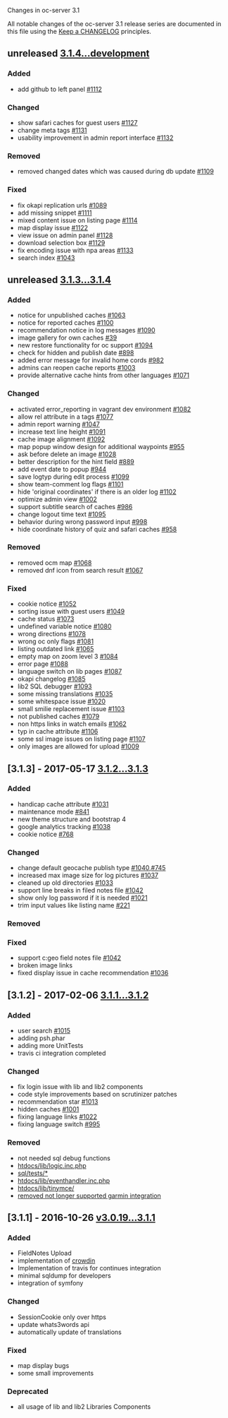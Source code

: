 Changes in oc-server 3.1

All notable changes of the oc-server 3.1 release series are documented in this file using the [Keep a CHANGELOG](http://keepachangelog.com/) principles.

## unreleased [3.1.4...development](https://github.com/OpencachingDeutschland/oc-server3/compare/3.1.4...development)

### Added
- add github to left panel [#1112](https://redmine.opencaching.de/issues/1112)

### Changed
- show safari caches for guest users [#1127](https://redmine.opencaching.de/issues/1127)
- change meta tags [#1131](https://redmine.opencaching.de/issues/1131)
- usability improvement in admin report interface [#1132](https://redmine.opencaching.de/issues/1132)

### Removed
- removed changed dates which was caused during db update [#1109](https://redmine.opencaching.de/issues/1109)

### Fixed
- fix okapi replication urls [#1089](https://redmine.opencaching.de/issues/1089)
- add missing snippet [#1111](https://redmine.opencaching.de/issues/1111)
- mixed content issue on listing page [#1114](https://redmine.opencaching.de/issues/1114)
- map display issue [#1122](https://redmine.opencaching.de/issues/1122)
- view issue on admin panel [#1128](https://redmine.opencaching.de/issues/1128)
- download selection box [#1129](https://redmine.opencaching.de/issues/1129)
- fix encoding issue with npa areas [#1133](https://redmine.opencaching.de/issues/1133)
- search index [#1043](https://redmine.opencaching.de/issues/1043)


## unreleased [3.1.3...3.1.4](https://github.com/OpencachingDeutschland/oc-server3/compare/3.1.3...3.1.4)

### Added
- notice for unpublished caches [#1063](https://redmine.opencaching.de/issues/1063)
- notice for reported caches [#1100](https://redmine.opencaching.de/issues/1100)
- recommendation notice in log messages [#1090](https://redmine.opencaching.de/issues/1090)
- image gallery for own caches [#39](https://redmine.opencaching.de/issues/39)
- new restore functionality for oc support [#1094](https://redmine.opencaching.de/issues/1094)
- check for hidden and publish date [#898](https://redmine.opencaching.de/issues/898)
- added error message for invalid home cords [#982](https://redmine.opencaching.de/issues/982)
- admins can reopen cache reports [#1003](https://redmine.opencaching.de/issues/1003)
- provide alternative cache hints from other languages [#1071](https://redmine.opencaching.de/issues/1071)

### Changed
- activated error_reporting in vagrant dev environment [#1082](https://redmine.opencaching.de/issues/1082)
- allow rel attribute in a tags [#1077](https://redmine.opencaching.de/issues/1077)
- admin report warning [#1047](https://redmine.opencaching.de/issues/1047)
- increase text line height [#1091](https://redmine.opencaching.de/issues/1091)
- cache image alignment [#1092](https://redmine.opencaching.de/issues/1092)
- map popup window design for additional waypoints [#955](https://redmine.opencaching.de/issues/955)
- ask before delete an image [#1028](https://redmine.opencaching.de/issues/1028)
- better description for the hint field [#889](https://redmine.opencaching.de/issues/889)
- add event date to popup [#944](https://redmine.opencaching.de/issues/944)
- save logtyp during edit process [#1099](https://redmine.opencaching.de/issues/1099)
- show team-comment log flags [#1101](https://redmine.opencaching.de/issues/1101)
- hide 'original coordinates' if there is an older log [#1102](https://redmine.opencaching.de/issues/1102)
- optimize admin view [#1002](https://redmine.opencaching.de/issues/1002)
- support subtitle search of caches [#986](https://redmine.opencaching.de/issues/986)
- change logout time text [#1095](https://redmine.opencaching.de/issues/1095)
- behavior during wrong password input [#998](https://redmine.opencaching.de/issues/998)
- hide coordinate history of quiz and safari caches [#958](https://redmine.opencaching.de/issues/958)

### Removed
- removed ocm map [#1068](https://redmine.opencaching.de/issues/1068)
- removed dnf icon from search result [#1067](https://redmine.opencaching.de/issues/1067)

### Fixed
- cookie notice [#1052](https://redmine.opencaching.de/issues/1052)
- sorting issue with guest users [#1049](https://redmine.opencaching.de/issues/1049)
- cache status [#1073](https://redmine.opencaching.de/issues/1073)
- undefined variable notice [#1080](https://redmine.opencaching.de/issues/1080)
- wrong directions [#1078](https://redmine.opencaching.de/issues/1078)
- wrong oc only flags [#1081](https://redmine.opencaching.de/issues/1081)
- listing outdated link [#1065](https://redmine.opencaching.de/issues/1065)
- empty map on zoom level 3 [#1084](https://redmine.opencaching.de/issues/1084)
- error page [#1088](https://redmine.opencaching.de/issues/1088)
- language switch on lib pages [#1087](https://redmine.opencaching.de/issues/1087)
- okapi changelog [#1085](https://redmine.opencaching.de/issues/1085)
- lib2 SQL debugger [#1093](https://redmine.opencaching.de/issues/1093)
- some missing translations [#1035](https://redmine.opencaching.de/issues/1035)
- some whitespace issue [#1020](https://redmine.opencaching.de/issues/1020)
- small smilie replacement issue [#1103](https://redmine.opencaching.de/issues/1103)
- not published caches [#1079](https://redmine.opencaching.de/issues/1079)
- non https links in watch emails [#1062](https://redmine.opencaching.de/issues/1062)
- typ in cache attribute [#1106](https://redmine.opencaching.de/issues/1106)
- some ssl image issues on listing page [#1107](https://redmine.opencaching.de/issues/1107)
- only images are allowed for upload [#1009](https://redmine.opencaching.de/issues/1009)


## [3.1.3] - 2017-05-17 [3.1.2...3.1.3](https://github.com/OpencachingDeutschland/oc-server3/compare/3.1.2...3.1.3)

### Added
- handicap cache attribute  [#1031](https://redmine.opencaching.de/issues/1031)
- maintenance mode [#841](https://redmine.opencaching.de/issues/841)
- new theme structure and bootstrap 4
- google analytics tracking [#1038](https://redmine.opencaching.de/issues/1038)
- cookie notice [#768](https://redmine.opencaching.de/issues/768)

### Changed
- change default geocache publish type [#1040](https://redmine.opencaching.de/issues/1040),[#745](https://redmine.opencaching.de/issues/745)
- increased max image size for log pictures [#1037](https://redmine.opencaching.de/issues/1037)
- cleaned up old directories [#1033](https://redmine.opencaching.de/issues/1033)
- support line breaks in filed notes file [#1042](https://redmine.opencaching.de/issues/1042)
- show only log password if it is needed [#1021](https://redmine.opencaching.de/issues/1021)
- trim input values like listing name [#221](https://redmine.opencaching.de/issues/221)

### Removed

### Fixed
- support c:geo field notes file [#1042](https://redmine.opencaching.de/issues/1042)
- broken image links
- fixed display issue in cache recommendation [#1036](https://redmine.opencaching.de/issues/1036)

## [3.1.2] - 2017-02-06 [3.1.1...3.1.2](https://github.com/OpencachingDeutschland/oc-server3/compare/3.1.1...3.1.2)

### Added
* user search [#1015](https://redmine.opencaching.de/issues/1015)
* adding psh.phar
* adding more UnitTests
* travis ci integration completed 

### Changed
* fix login issue with lib and lib2 components
* code style improvements based on scrutinizer patches
* recommendation star [#1013](https://redmine.opencaching.de/issues/1013)
* hidden caches [#1001](https://redmine.opencaching.de/issues/1001)
* fixing language links [#1022](https://redmine.opencaching.de/issues/1022)
* fixing language switch [#995](https://redmine.opencaching.de/issues/995)

### Removed
* not needed sql debug functions
* [htdocs/lib/logic.inc.php](https://github.com/OpencachingDeutschland/oc-server3/commit/6d369d3ab15140fbf5cb70177716877d8621931f#diff-0724e744015c5d5065054a2b46e8ae67)
* [sql/tests/*](https://github.com/OpencachingDeutschland/oc-server3/commit/fb0222644d263c4428aa0c22b6fc72694bd066e8)
* [htdocs/lib/eventhandler.inc.php](https://github.com/OpencachingDeutschland/oc-server3/commit/2c9e596615cecec6071b3cd7361fbc46a419ade7)
* [htdocs/lib/tinymce/](https://github.com/OpencachingDeutschland/oc-server3/commit/c90261baee46e7c594fe546dfa74f49a7ccd6d93)
* [removed not longer supported garmin integration](https://github.com/OpencachingDeutschland/oc-server3/commit/5495d17f2e2d848b299d416c62a1a058dd176074)

## [3.1.1] - 2016-10-26 [v3.0.19...3.1.1](https://github.com/OpencachingDeutschland/oc-server3/compare/v3.0.19...3.1.1)

### Added

* FieldNotes Upload
* implementation of [crowdin](https://crowdin.com/project/opencaching)
* Implementation of travis for continues integration
* minimal sqldump for developers
* integration of symfony

### Changed
* SessionCookie only over https
* update whats3words api
* automatically update of translations

### Fixed
* map display bugs
* some small improvements

### Deprecated
* all usage of lib and lib2 Libraries Components
